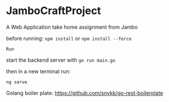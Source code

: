 # JamboCraftProject
A Web Application take home assignment from Jambo

before running:
`npm install`
or 
`npm install --force`

``` Run ```

start the backend server with 
`go run main.go`

then in a new terminal run:

`ng serve`

Golang boiler plate:
https://github.com/snykk/go-rest-boilerplate